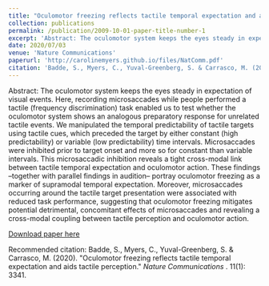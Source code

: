 ```yaml
---
title: "Oculomotor freezing reflects tactile temporal expectation and aids tactile perception"
collection: publications
permalink: /publication/2009-10-01-paper-title-number-1
excerpt: 'Abstract: The oculomotor system keeps the eyes steady in expectation of visual events. Here, recording microsaccades while people performed a tactile (frequency discrimination) task enabled us to test whether the oculomotor system shows an analogous preparatory response for unrelated tactile events. We manipulated the temporal predictability of tactile targets using tactile cues, which preceded the target by either constant (high predictability) or variable (low predictability) time intervals. Microsaccades were inhibited prior to target onset and more so for constant than variable intervals. This microsaccadic inhibition reveals a tight cross-modal link between tactile temporal expectation and oculomotor action. These findings –together with parallel findings in audition– portray oculomotor freezing as a marker of supramodal temporal expectation. Moreover, microsaccades occurring around the tactile target presentation were associated with reduced task performance, suggesting that oculomotor freezing mitigates potential detrimental, concomitant effects of microsaccades and revealing a cross-modal coupling between tactile perception and oculomotor action.'
date: 2020/07/03
venue: 'Nature Communications'
paperurl: 'http://carolinemyers.github.io/files/NatComm.pdf'
citation: 'Badde, S., Myers, C., Yuval-Greenberg, S. & Carrasco, M. (2020). &quot;Oculomotor freezing reflects tactile temporal expectation and aids tactile perception .&quot; <i> Nature Communications. 1</i>. 11(1): 3341.'
---
```

Abstract: The oculomotor system keeps the eyes steady in expectation of visual events. Here, recording microsaccades while people performed a tactile (frequency discrimination) task enabled us to test whether the oculomotor system shows an analogous preparatory response for unrelated tactile events. We manipulated the temporal predictability of tactile targets using tactile cues, which preceded the target by either constant (high predictability) or variable (low predictability) time intervals. Microsaccades were inhibited prior to target onset and more so for constant than variable intervals. This microsaccadic inhibition reveals a tight cross-modal link between tactile temporal expectation and oculomotor action. These findings –together with parallel findings in audition– portray oculomotor freezing as a marker of supramodal temporal expectation. Moreover, microsaccades occurring around the tactile target presentation were associated with reduced task performance, suggesting that oculomotor freezing mitigates potential detrimental, concomitant effects of microsaccades and revealing a cross-modal coupling between tactile perception and oculomotor action.

[Download paper here](http://carolinemyers.github.io/files/NatComm.pdf)

Recommended citation: Badde, S., Myers, C., Yuval-Greenberg, S. & Carrasco, M. (2020). "Oculomotor freezing reflects tactile temporal expectation and aids tactile perception." <i>Nature Communications </i>. 11(1): 3341.

